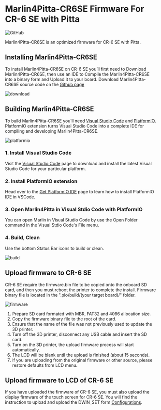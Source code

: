# Marlin4Pitta-CR6SE Firmware For CR-6 SE with Pitta

![GitHub](https://img.shields.io/github/license/Stellamove/Marlin4Pitta-CR6SE?style=flat-square)

Marlin4Pitta-CR6SE is an optimized firmware for CR-6 SE with Pitta.

## Installing Marlin4Pitta-CR6SE
To install Marlin4Pitta-CR6SE on CR-6 SE you’ll first need to Download Marlin4Pitta-CR6SE, then use an IDE to Compile the Marlin4Pitta-CR6SE into a binary form and Upload it to your board. Download Marlin4Pitta-CR6SE source code on the [Github page](https://github.com/Stellamove/Marlin4Pitta-CR6SE)

![download](https://user-images.githubusercontent.com/96027590/145907300-a39be774-6594-4594-b73b-d7e76439e0f6.jpg)

## Building Marlin4Pitta-CR6SE
To build Marlin4Pitta-CR6SE you'll need [Visual Studio Code](https://code.visualstudio.com/) and [PlatformIO](https://docs.platformio.org/en/latest//integration/ide/index.html#platformio-ide). PlatformIO extension turns Visual Studio Code into a complete IDE for compiling and developing Marlin4Pitta-CR6SE.

![platformio](https://user-images.githubusercontent.com/96027590/145910073-1413379d-7f93-4516-ac42-30f6231ab456.jpg)

### 1. Install Visual Studio Code
Visit the [Visual Studio Code](https://code.visualstudio.com/) page to download and install the latest Visual Studio Code for your particular platform.

### 2. Install PlatformIO extension
Head over to the [Get PlatformIO IDE](https://platformio.org/install/ide?install=vscode) page to learn how to install PlatformIO IDE in VSCode.

### 3. Open Marlin4Pitta in Visual Stdio Code with PlatformIO
You can open Marlin in Visual Studio Code by use the Open Folder command in the Visual Stdio Code's File menu.

### 4. Build, Clean
Use the bottom Status Bar icons to build or clean.

![build](https://user-images.githubusercontent.com/96027590/145912771-bc4068ba-0bb7-4cd6-96e2-744c8dde9246.jpg)

## Upload firmware to CR-6 SE
CR-6 SE require the firmware.bin file to be copied onto the onboard SD card, and then you must reboot the printer to complete the install. Firmware binary file is located in the ".pio/build/(your target board)/" folder.

![firmware](https://user-images.githubusercontent.com/96027590/145913563-e3164dec-4648-4d95-b00d-e1b66b650789.jpg)

1. Prepare SD card formated with MBR, FAT32 and 4096 allocation size.
2. Copy the firmware binary file to the root of the card.
3. Ensure that the name of the file was not previously used to update the 3D printer.
4. Turn off the 3D printer, disconnect any USB cable and insert the SD card.
5. Turn on the 3D printer, the upload firmware process will start automatically.
6. The LCD will be blank until the upload is finished (about 15 seconds).
7. If you are uploading from the original firmware or other source, please restore defaults from LCD menu.

## Upload firmware to LCD of CR-6 SE
If you have uploaded the firmware of CR-6 SE, you must also upload the display firmware of the touch screen for CR-6 SE. You will find the instruction to upload and upload the DWIN_SET form [Configurations](https://github.com/Stellamove/Configurations/tree/master/config/examples/Creality/CR-6%20SE).
